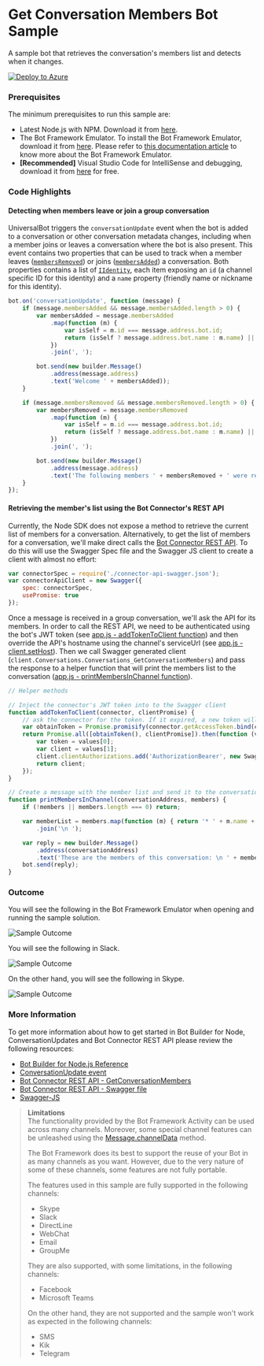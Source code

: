 # Get Conversation Members Bot Sample

A sample bot that retrieves the conversation's members list and detects when it changes.

[![Deploy to Azure][Deploy Button]][Deploy Node/GetConversationMembers]

[Deploy Button]: https://azuredeploy.net/deploybutton.png
[Deploy Node/GetConversationMembers]: https://azuredeploy.net

### Prerequisites

The minimum prerequisites to run this sample are:
* Latest Node.js with NPM. Download it from [here](https://nodejs.org/en/download/).
* The Bot Framework Emulator. To install the Bot Framework Emulator, download it from [here](https://emulator.botframework.com/). Please refer to [this documentation article](https://github.com/microsoft/botframework-emulator/wiki/Getting-Started) to know more about the Bot Framework Emulator.
* **[Recommended]** Visual Studio Code for IntelliSense and debugging, download it from [here](https://code.visualstudio.com/) for free.

### Code Highlights

#### Detecting when members leave or join a group conversation

UniversalBot triggers the `conversationUpdate` event when the bot is added to a conversation or other conversation metadata changes, including when a member joins or leaves a conversation where the bot is also present.
This event contains two properties that can be used to track when a member leaves ([`membersRemoved`](https://docs.botframework.com/en-us/node/builder/chat-reference/interfaces/_botbuilder_d_.iconversationupdate.html#membersremoved)) or joins ([`membersAdded`](https://docs.botframework.com/en-us/node/builder/chat-reference/interfaces/_botbuilder_d_.iconversationupdate.html#membersadded)) a conversation.
Both properties contains a list of [`IIdentity`](https://docs.botframework.com/en-us/node/builder/chat-reference/interfaces/_botbuilder_d_.iidentity.html), each item exposing an `id` (a channel specific ID for this identity) and a `name` property (friendly name or nickname for this identity).

````JavaScript
bot.on('conversationUpdate', function (message) {
    if (message.membersAdded && message.membersAdded.length > 0) {
        var membersAdded = message.membersAdded
            .map(function (m) {
                var isSelf = m.id === message.address.bot.id;
                return (isSelf ? message.address.bot.name : m.name) || '' + ' (Id: ' + m.id + ')';
            })
            .join(', ');

        bot.send(new builder.Message()
            .address(message.address)
            .text('Welcome ' + membersAdded));
    }

    if (message.membersRemoved && message.membersRemoved.length > 0) {
        var membersRemoved = message.membersRemoved
            .map(function (m) {
                var isSelf = m.id === message.address.bot.id;
                return (isSelf ? message.address.bot.name : m.name) || '' + ' (Id: ' + m.id + ')';
            })
            .join(', ');

        bot.send(new builder.Message()
            .address(message.address)
            .text('The following members ' + membersRemoved + ' were removed or left the conversation :('));
    }
});
````

#### Retrieving the member's list using the Bot Connector's REST API

Currently, the Node SDK does not expose a method to retrieve the current list of members for a conversation. Alternatively, to get the list of members for a conversation, we'll make direct calls the [Bot Connector REST API](https://docs.microsoft.com/en-us/azure/bot-service/rest-api/bot-framework-rest-connector-api-reference#get-conversation-members).
To do this will use the Swagger Spec file and the Swagger JS client to create a client with almost no effort:  

````JavaScript
var connectorSpec = require('./connector-api-swagger.json');
var connectorApiClient = new Swagger({
    spec: connectorSpec,
    usePromise: true
});
````

Once a message is received in a group conversation, we'll ask the API for its members. In order to call the REST API, we need to be authenticated using the bot's JWT token (see [app.js - addTokenToClient function](app.js#L94-103)) and then override the API's hostname using the channel's serviceUrl (see [app.js - client.setHost](app.js#L52-L57)).
Then we call Swagger generated client (`client.Conversations.Conversations_GetConversationMembers`) and pass the response to a helper function that will print the members list to the conversation ([app.js - printMembersInChannel function](app.js#L106-L116)).

````JavaScript
// Helper methods

// Inject the connector's JWT token into to the Swagger client
function addTokenToClient(connector, clientPromise) {
    // ask the connector for the token. If it expired, a new token will be requested to the API
    var obtainToken = Promise.promisify(connector.getAccessToken.bind(connector));
    return Promise.all([obtainToken(), clientPromise]).then(function (values) {
        var token = values[0];
        var client = values[1];
        client.clientAuthorizations.add('AuthorizationBearer', new Swagger.ApiKeyAuthorization('Authorization', 'Bearer ' + token, 'header'));
        return client;
    });
}

// Create a message with the member list and send it to the conversationAddress
function printMembersInChannel(conversationAddress, members) {
    if (!members || members.length === 0) return;

    var memberList = members.map(function (m) { return '* ' + m.name + ' (Id: ' + m.id + ')'; })
        .join('\n ');

    var reply = new builder.Message()
        .address(conversationAddress)
        .text('These are the members of this conversation: \n ' + memberList);
    bot.send(reply);
}
````

### Outcome

You will see the following in the Bot Framework Emulator when opening and running the sample solution.

![Sample Outcome](images/outcome-emulator.png)

You will see the following in Slack.

![Sample Outcome](images/outcome-slack.png)

On the other hand, you will see the following in Skype.

![Sample Outcome](images/outcome-skype.png)

### More Information

To get more information about how to get started in Bot Builder for Node, ConversationUpdates and Bot Connector REST API please review the following resources:
* [Bot Builder for Node.js Reference](https://docs.microsoft.com/en-us/bot-framework/nodejs/)
* [ConversationUpdate event](https://docs.microsoft.com/en-us/azure/bot-service/nodejs/bot-builder-nodejs-handle-conversation-events)
* [Bot Connector REST API - GetConversationMembers](https://docs.microsoft.com/en-us/azure/bot-service/rest-api/bot-framework-rest-connector-api-reference#get-conversation-members)
* [Bot Connector REST API - Swagger file](https://github.com/Microsoft/BotBuilder/blob/master/specs/botframework-protocol/botframework-channel.json)
* [Swagger-JS](https://github.com/swagger-api/swagger-js)

> **Limitations**  
> The functionality provided by the Bot Framework Activity can be used across many channels. Moreover, some special channel features can be unleashed using the [Message.channelData](https://docs.microsoft.com/en-us/azure/bot-service/rest-api/bot-framework-rest-connector-channeldata) method.
> 
> The Bot Framework does its best to support the reuse of your Bot in as many channels as you want. However, due to the very nature of some of these channels, some features are not fully portable.
> 
> The features used in this sample are fully supported in the following channels:
> - Skype
> - Slack
> - DirectLine
> - WebChat
> - Email
> - GroupMe
>
> They are also supported, with some limitations, in the following channels:
> - Facebook
> - Microsoft Teams
>
> On the other hand, they are not supported and the sample won't work as expected in the following channels:
> - SMS
> - Kik
> - Telegram
